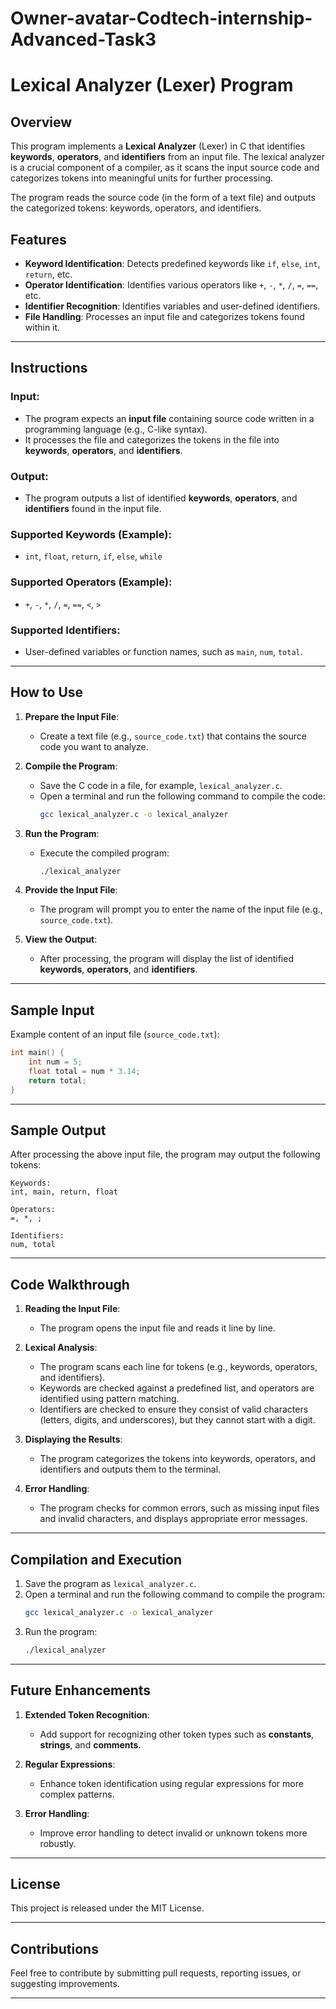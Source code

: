 # Owner-avatar-Codtech-internship-Advanced-Task3
# Lexical Analyzer (Lexer) Program

## Overview
This program implements a **Lexical Analyzer** (Lexer) in C that identifies **keywords**, **operators**, and **identifiers** from an input file. The lexical analyzer is a crucial component of a compiler, as it scans the input source code and categorizes tokens into meaningful units for further processing.

The program reads the source code (in the form of a text file) and outputs the categorized tokens: keywords, operators, and identifiers.

## Features
- **Keyword Identification**: Detects predefined keywords like `if`, `else`, `int`, `return`, etc.
- **Operator Identification**: Identifies various operators like `+`, `-`, `*`, `/`, `=`, `==`, etc.
- **Identifier Recognition**: Identifies variables and user-defined identifiers.
- **File Handling**: Processes an input file and categorizes tokens found within it.

---

## Instructions

### Input:
- The program expects an **input file** containing source code written in a programming language (e.g., C-like syntax).
- It processes the file and categorizes the tokens in the file into **keywords**, **operators**, and **identifiers**.

### Output:
- The program outputs a list of identified **keywords**, **operators**, and **identifiers** found in the input file.

### Supported Keywords (Example):
- `int`, `float`, `return`, `if`, `else`, `while`

### Supported Operators (Example):
- `+`, `-`, `*`, `/`, `=`, `==`, `<`, `>`

### Supported Identifiers:
- User-defined variables or function names, such as `main`, `num`, `total`.

---

## How to Use

1. **Prepare the Input File**:
   - Create a text file (e.g., `source_code.txt`) that contains the source code you want to analyze.

2. **Compile the Program**:
   - Save the C code in a file, for example, `lexical_analyzer.c`.
   - Open a terminal and run the following command to compile the code:
     ```bash
     gcc lexical_analyzer.c -o lexical_analyzer
     ```

3. **Run the Program**:
   - Execute the compiled program:
     ```bash
     ./lexical_analyzer
     ```

4. **Provide the Input File**:
   - The program will prompt you to enter the name of the input file (e.g., `source_code.txt`).

5. **View the Output**:
   - After processing, the program will display the list of identified **keywords**, **operators**, and **identifiers**.

---

## Sample Input
Example content of an input file (`source_code.txt`):
```c
int main() {
    int num = 5;
    float total = num * 3.14;
    return total;
}
```

---

## Sample Output
After processing the above input file, the program may output the following tokens:

```
Keywords:
int, main, return, float

Operators:
=, *, ;

Identifiers:
num, total
```

---

## Code Walkthrough

1. **Reading the Input File**:
   - The program opens the input file and reads it line by line.
   
2. **Lexical Analysis**:
   - The program scans each line for tokens (e.g., keywords, operators, and identifiers).
   - Keywords are checked against a predefined list, and operators are identified using pattern matching.
   - Identifiers are checked to ensure they consist of valid characters (letters, digits, and underscores), but they cannot start with a digit.

3. **Displaying the Results**:
   - The program categorizes the tokens into keywords, operators, and identifiers and outputs them to the terminal.

4. **Error Handling**:
   - The program checks for common errors, such as missing input files and invalid characters, and displays appropriate error messages.

---

## Compilation and Execution

1. Save the program as `lexical_analyzer.c`.
2. Open a terminal and run the following command to compile the program:
   ```bash
   gcc lexical_analyzer.c -o lexical_analyzer
   ```
3. Run the program:
   ```bash
   ./lexical_analyzer
   ```

---

## Future Enhancements
1. **Extended Token Recognition**:
   - Add support for recognizing other token types such as **constants**, **strings**, and **comments**.
   
2. **Regular Expressions**:
   - Enhance token identification using regular expressions for more complex patterns.
   
3. **Error Handling**:
   - Improve error handling to detect invalid or unknown tokens more robustly.

---

## License
This project is released under the MIT License.

---

## Contributions
Feel free to contribute by submitting pull requests, reporting issues, or suggesting improvements.

---
